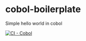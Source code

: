 # cobol-boilerplate

Simple hello world in cobol

[![CI - Cobol](https://github.com/matteobaccan/cobol-boilerplate/actions/workflows/ci.yml/badge.svg)](https://github.com/matteobaccan/cobol-boilerplate/actions/workflows/ci.yml)
